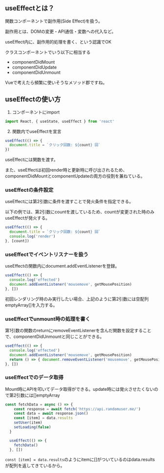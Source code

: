 ## useEffectとは？
関数コンポーネントで副作用(Side Effect)を扱う。

副作用とは、DOMの変更・API通信・変数への代入など。

useEffect内に、副作用的処理を書く、という認識でOK

クラスコンポーネントでいう以下に相当する
- componentDidMount
- componentDidUpdate
- componentDidUnmount

Vueで考えたら頻繁に使いそうなメソッド郡ですね。

## useEffectの使い方
1. コンポーネントにimport

```js
import React, { useState, useEffect } from 'react'
```

2. 関数内でuseEffectを宣言

```js
useEffect(() => {
  document.title = `クリック回数: ${count} 回`
})
```

useEffectには関数を渡す。

また、useEffectは初回render時と更新時に呼び出されるため、componentDidMountとcomponentUpdateの両方の役割を兼ねている。

### useEffectの条件設定
useEffectには第2引数に条件を渡すことで発火条件を指定できる。

以下の例では、第2引数にcountを渡しているため、countが変更された時のみuseEffectが発火する。

```js
useEffect(() => {
  document.title = `クリック回数: ${count} 回`
  console.log('render')
}, [count])
```

### useEffectでイベントリスナーを扱う
useEffectの関数内にdocument.addEventListenerを登録。

```js
useEffect(() => {
  console.log('effected')
  document.addEventListener('mousemove', getMousePosition)
}, [])
```

初回レンダリング時のみ実行したい場合、上記のように第2引数には空配列emptyArray[]を入力する。

### useEffectでunmount時の処理を書く
第1引数の関数のreturnにremoveEventListenerを含んだ関数を設定することで、componentDidUnmountと同じことができる。

```js
useEffect(() => {
  console.log('effected')
  document.addEventListener('mousemove', getMousePosition)
  return () => { document.removeEventListener('mousemove', getMousePosition) }
}, [])
```

### useEffectでのデータ取得
Mount時にAPIを叩いてデータ取得ができる。update時には発火させたくないので第2引数には[]emptyArray

```js
const fetchData = async () => {
    const response = await fetch('https://api.randomuser.me/')
    const data = await response.json()
    const [item] = data.results
    setUser(item)
    setLoading(false)
  }

  useEffect(() => {
    fetchData()
  }, [])
```

`const [item] = data.results`のようにitemに[]がついているのはdata.resultsが配列を返してきているから。
